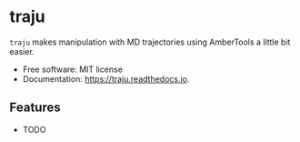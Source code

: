 # traju

`traju` makes manipulation with MD trajectories using AmberTools a little bit easier.


* Free software: MIT license
* Documentation: https://traju.readthedocs.io.


## Features

* TODO